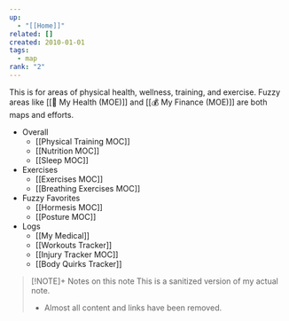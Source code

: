 ```yaml
---
up:
  - "[[Home]]"
related: []
created: 2010-01-01
tags:
  - map
rank: "2"
---
```

This is for areas of physical health, wellness, training, and exercise. 
Fuzzy areas like [[🌼 My Health (MOE)]] and [[💰 My Finance (MOE)]] are both maps and efforts.

- Overall
	- [[Physical Training MOC]]
	- [[Nutrition MOC]] 
	- [[Sleep MOC]]
-  Exercises
	- [[Exercises MOC]] 
	- [[Breathing Exercises MOC]]
- Fuzzy Favorites
	- [[Hormesis MOC]]
	- [[Posture MOC]]
- Logs
	- [[My Medical]] 
	- [[Workouts Tracker]]
	- [[Injury Tracker MOC]]
	- [[Body Quirks Tracker]]

> [!NOTE]+ Notes on this note
> This is a sanitized version of my actual note. 
> - Almost all content and links have been removed.